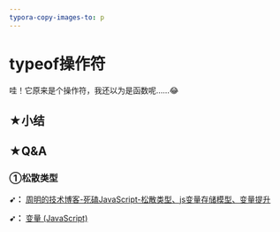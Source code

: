 ```yaml
---
typora-copy-images-to: p
---
```


# typeof操作符

哇！它原来是个操作符，我还以为是函数呢……:joy:

## ★小结

## ★Q&A

### ①松散类型

**➹：** [周明的技术博客-死磕JavaScript-松散类型、js变量存储模型、变量提升](https://zhoum1118.github.io/javascript/2017/05/12/%E6%9D%BE%E6%95%A3%E7%B1%BB%E5%9E%8B-js%E5%8F%98%E9%87%8F%E5%AD%98%E5%82%A8%E6%A8%A1%E5%9E%8B-%E5%8F%98%E9%87%8F%E6%8F%90%E5%8D%87.html)

**➹：** [变量 (JavaScript)](https://msdn.microsoft.com/zh-cn/library/67defydd(v=vs.94).aspx)





